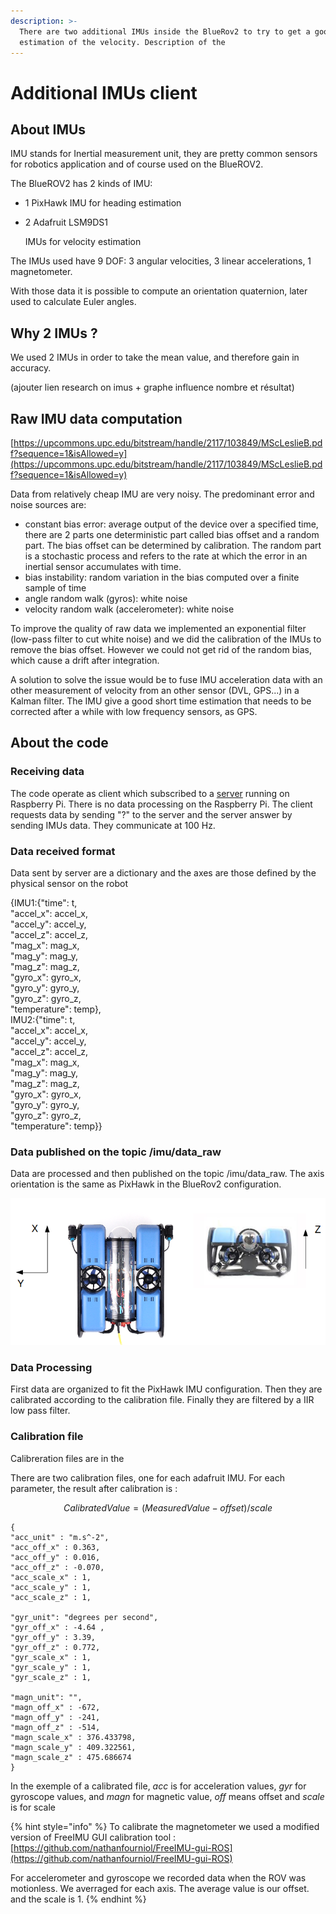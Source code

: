 ```yaml
---
description: >-
  There are two additional IMUs inside the BlueRov2 to try to get a good
  estimation of the velocity. Description of the
---
```


# Additional IMUs client

## About IMUs

IMU stands for Inertial measurement unit, they are pretty common sensors for robotics application and of course used on the BlueROV2.

The BlueROV2 has 2 kinds of IMU:

* 1 PixHawk IMU for heading estimation
* 2 Adafruit LSM9DS1

   IMUs  for velocity estimation

The IMUs used have 9 DOF: 3 angular velocities, 3 linear accelerations, 1 magnetometer.

With those data it is possible to compute an orientation quaternion,  later used to calculate Euler angles.

## Why 2 IMUs ?

We used 2 IMUs in order to take the mean value, and therefore gain in accuracy.

\(ajouter lien research on imus + graphe influence nombre et résultat\) 

## Raw IMU data computation

[https://upcommons.upc.edu/bitstream/handle/2117/103849/MScLeslieB.pdf?sequence=1&isAllowed=y](https://upcommons.upc.edu/bitstream/handle/2117/103849/MScLeslieB.pdf?sequence=1&isAllowed=y)

Data from relatively cheap IMU are very noisy. The predominant error and noise sources are: 

* constant bias error: average output of the device over a specified time, there are 2 parts one deterministic part called bias offset and a random part. The bias offset can be determined by calibration. The random part is a stochastic process and refers to the rate at which the error in an inertial sensor accumulates with time.
* bias instability: random variation in the bias computed over a finite sample of time
* angle random walk \(gyros\): white noise
* velocity random walk \(accelerometer\): white noise

To improve the quality of raw data we implemented an exponential filter \(low-pass filter to cut white noise\) and we did the calibration of the IMUs to remove the bias offset. However we could not get rid of the random bias, which cause a drift after integration.

A solution to solve the issue would be to fuse IMU acceleration data with an other measurement of velocity from an other sensor \(DVL, GPS...\) in a Kalman filter. The IMU give a good short time estimation that needs to be corrected after a while with low frequency sensors, as GPS.

## About the code

### Receiving data

The code operate as client which subscribed to a [server](../companion-computer/additional-imus-server.md) running on Raspberry Pi. There is no data processing on the Raspberry Pi. The client requests data by sending "?" to the server and the server answer by sending IMUs data. They communicate at 100 Hz.  

### Data received format

Data sent by server are a dictionary  and the axes are those defined by the physical sensor on the robot 

{IMU1:{"time": t,   
"accel\_x": accel\_x,   
"accel\_y": accel\_y,   
"accel\_z": accel\_z,   
"mag\_x": mag\_x,   
"mag\_y": mag\_y,   
"mag\_z": mag\_z,   
"gyro\_x": gyro\_x,   
"gyro\_y": gyro\_y,   
"gyro\_z": gyro\_z,   
"temperature": temp},  
IMU2:{"time": t,   
"accel\_x": accel\_x,   
"accel\_y": accel\_y,   
"accel\_z": accel\_z,   
"mag\_x": mag\_x,   
"mag\_y": mag\_y,   
"mag\_z": mag\_z,   
"gyro\_x": gyro\_x,   
"gyro\_y": gyro\_y,   
"gyro\_z": gyro\_z,   
"temperature": temp}}

### Data published on the topic /imu/data\_raw 

Data are processed and then published on the topic /imu/data\_raw. The axis orientation is the same as PixHawk in the BlueRov2 configuration.

![PixHawk axis configuration](../.gitbook/assets/rovorientaion.png)

### Data Processing

First data are organized to fit the PixHawk IMU configuration. Then they are calibrated according to the calibration file. Finally they are filtered by a IIR low pass filter.

### Calibration file 

Calibreration files are in the

There are two calibration files, one for each adafruit IMU. For each parameter, the result after calibration is :

$$
Calibrated Value = (Measured Value - offset)/scale
$$

```text
{
"acc_unit" : "m.s^-2", 
"acc_off_x" : 0.363, 
"acc_off_y" : 0.016,
"acc_off_z" : -0.070,
"acc_scale_x" : 1,
"acc_scale_y" : 1,
"acc_scale_z" : 1,

"gyr_unit": "degrees per second",
"gyr_off_x" : -4.64 , 
"gyr_off_y" : 3.39,
"gyr_off_z" : 0.772,
"gyr_scale_x" : 1,
"gyr_scale_y" : 1,  
"gyr_scale_z" : 1,

"magn_unit": "",
"magn_off_x" : -672,
"magn_off_y" : -241,
"magn_off_z" : -514,
"magn_scale_x" : 376.433798,
"magn_scale_y" : 409.322561,
"magn_scale_z" : 475.686674 
}
```

In the exemple of a calibrated file, _acc_ is for acceleration values, _gyr_ for gyroscope values, and _magn_ for magnetic value, _off_  means offset and _scale_ is for scale

{% hint style="info" %}
To calibrate the magnetometer we used a modified version of FreeIMU GUI calibration tool : [https://github.com/nathanfourniol/FreeIMU-gui-ROS](https://github.com/nathanfourniol/FreeIMU-gui-ROS)

For accelerometer and gyroscope we recorded data when the ROV was motionless. We averraged for each axis. The average value is our offset. and the scale is 1.
{% endhint %}

## 



